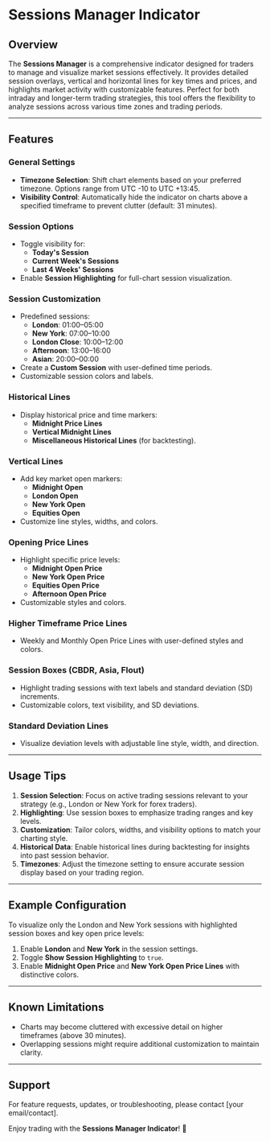 # Sessions Manager Indicator

## Overview

The **Sessions Manager** is a comprehensive indicator designed for traders to manage and visualize market sessions effectively. It provides detailed session overlays, vertical and horizontal lines for key times and prices, and highlights market activity with customizable features. Perfect for both intraday and longer-term trading strategies, this tool offers the flexibility to analyze sessions across various time zones and trading periods.

---

## Features

### General Settings
- **Timezone Selection**: Shift chart elements based on your preferred timezone. Options range from UTC -10 to UTC +13:45.
- **Visibility Control**: Automatically hide the indicator on charts above a specified timeframe to prevent clutter (default: 31 minutes).

### Session Options
- Toggle visibility for:
  - **Today's Session**  
  - **Current Week's Sessions**  
  - **Last 4 Weeks' Sessions**  
- Enable **Session Highlighting** for full-chart session visualization.

### Session Customization
- Predefined sessions:
  - **London**: 01:00–05:00  
  - **New York**: 07:00–10:00  
  - **London Close**: 10:00–12:00  
  - **Afternoon**: 13:00–16:00  
  - **Asian**: 20:00–00:00  
- Create a **Custom Session** with user-defined time periods.
- Customizable session colors and labels.

### Historical Lines
- Display historical price and time markers:
  - **Midnight Price Lines**
  - **Vertical Midnight Lines**
  - **Miscellaneous Historical Lines** (for backtesting).

### Vertical Lines
- Add key market open markers:
  - **Midnight Open**
  - **London Open**
  - **New York Open**
  - **Equities Open**
- Customize line styles, widths, and colors.

### Opening Price Lines
- Highlight specific price levels:
  - **Midnight Open Price**
  - **New York Open Price**
  - **Equities Open Price**
  - **Afternoon Open Price**
- Customizable styles and colors.

### Higher Timeframe Price Lines
- Weekly and Monthly Open Price Lines with user-defined styles and colors.

### Session Boxes (CBDR, Asia, Flout)
- Highlight trading sessions with text labels and standard deviation (SD) increments.
- Customizable colors, text visibility, and SD deviations.

### Standard Deviation Lines
- Visualize deviation levels with adjustable line style, width, and direction.

---

## Usage Tips
1. **Session Selection**: Focus on active trading sessions relevant to your strategy (e.g., London or New York for forex traders).  
2. **Highlighting**: Use session boxes to emphasize trading ranges and key levels.  
3. **Customization**: Tailor colors, widths, and visibility options to match your charting style.  
4. **Historical Data**: Enable historical lines during backtesting for insights into past session behavior.  
5. **Timezones**: Adjust the timezone setting to ensure accurate session display based on your trading region.  

---

## Example Configuration
To visualize only the London and New York sessions with highlighted session boxes and key open price levels:  
1. Enable **London** and **New York** in the session settings.  
2. Toggle **Show Session Highlighting** to `true`.  
3. Enable **Midnight Open Price** and **New York Open Price Lines** with distinctive colors.  

---

## Known Limitations
- Charts may become cluttered with excessive detail on higher timeframes (above 30 minutes).  
- Overlapping sessions might require additional customization to maintain clarity.  

---

## Support
For feature requests, updates, or troubleshooting, please contact [your email/contact].  

Enjoy trading with the **Sessions Manager Indicator**! 🎯
